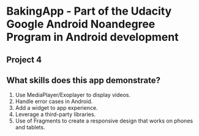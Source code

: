 # BakingApp - Part of the Udacity Google Android Noandegree Program in Android development

## Project 4


## What skills does this app demonstrate?
1. Use MediaPlayer/Exoplayer to display videos.
2. Handle error cases in Android.
3. Add a widget to app experience.
4. Leverage a third-party libraries.
5. Use of Fragments to create a responsive design that works on phones and tablets.
